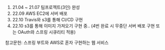 1. 21.04 ~ 21.07 팀프로젝트(3인) 완성
2. 22.09 AWS EC2에 서버 배포
3. 22.10 Travis와 s3를 통해 CI/CD 구현
4. 22.10 s3를 통해 이미지 가져오기 구현 중..
(4번 완료 시 무중단 서버 배포 구현 또는 OAuth와 스프링 시큐리티 적용)

참고문헌: 스프링 부트와 AWS로 혼자 구현하는 웹 서비스
